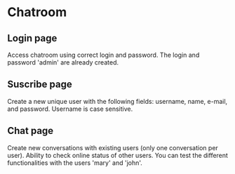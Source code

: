 # Chatroom

## Login page

Access chatroom using correct login and password. The login and password 'admin' are already created.

## Suscribe page

Create a new unique user with the following fields: username, name, e-mail, and password. Username is case sensitive.

## Chat page

Create new conversations with existing users (only one conversation per user). Ability to check online status of other users.
You can test the different functionalities with the users 'mary' and 'john'.
